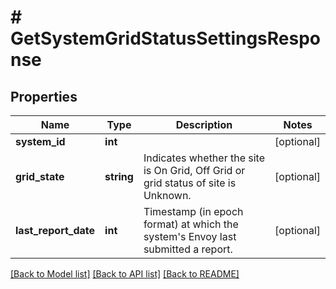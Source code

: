 # # GetSystemGridStatusSettingsResponse

## Properties

Name | Type | Description | Notes
------------ | ------------- | ------------- | -------------
**system_id** | **int** |  | [optional]
**grid_state** | **string** | Indicates whether the site is On Grid, Off Grid or grid status of site is Unknown. | [optional]
**last_report_date** | **int** | Timestamp (in epoch format) at which the system&#39;s Envoy last submitted a report. | [optional]

[[Back to Model list]](../../README.md#models) [[Back to API list]](../../README.md#endpoints) [[Back to README]](../../README.md)
